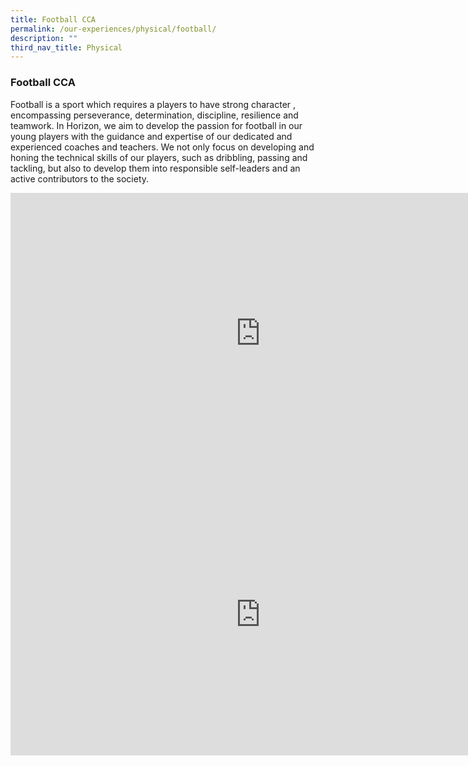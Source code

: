 ```yaml
---
title: Football CCA
permalink: /our-experiences/physical/football/
description: ""
third_nav_title: Physical
---
```

### **Football CCA**
Football is a sport which requires a players to have strong character , encompassing perseverance, determination, discipline, resilience and teamwork. In Horizon, we aim to develop the passion for football in our young players with the guidance and expertise of our dedicated and experienced coaches and teachers. We not only focus on developing and honing the technical skills of our players, such as dribbling, passing and tackling, but also to develop them into responsible self-leaders and an active contributors to the society.

<iframe allowfullscreen="" allow="accelerometer; autoplay; clipboard-write; encrypted-media; gyroscope; picture-in-picture" frameborder="0" title="6. Football CCA promo video" src="https://www.youtube.com/embed/t3K9SxnI-gA" height="450" width="800"></iframe>

<iframe allowfullscreen="true" height="450" width="800" frameborder="0" src="https://docs.google.com/presentation/d/e/2PACX-1vSj42tvoLn58dadHWbmnbMTdUGuoKooMRhZ9KULPKWQrVMTefQeiIvVdruOK1NfbX7phKTsyKjMaT6J/embed?start=false&amp;loop=false&amp;delayms=3000"></iframe>